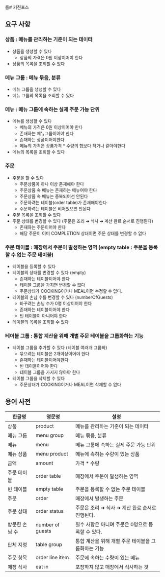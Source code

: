 룹# 키친포스

## 요구 사항
### 상품 : 메뉴를 관리하는 기준이 되는 데이터
- 상품을 생성할 수 있다
  - 상품의 가격은 0원 이상이어야 한다
- 상품의 목록을 조회할 수 있다

### 메뉴 그룹 : 메뉴 묶음, 분류
- 메뉴 그룹을 생성할 수 있다
- 메뉴 그룹의 목록을 조회할 수 있다

### 메뉴 : 메뉴 그룹에 속하는 실제 주문 가능 단위
- 메뉴를 생성할 수 있다
  - 메뉴의 가격은 0원 이상이어야 한다
  - 존재하는 메뉴그룹이어야 한다
  - 존재하는 상품이어야한다.
  - 메뉴의 가격은 상품가격 * 수량의 합보다 작거나 같아야한다
- 메뉴의 목록을 조회할 수 있다

### 주문 
- 주문을 할 수 있다
  - 주문상품이 하나 이상 존재해야 한다
  - 주문상품 속 메뉴는 존재하는 메뉴여야 한다
  - 주문상품 속 메뉴는 중복되어선 안된다
  - 주문하려는 테이블(order table)가 존재해야한다
  - 주문하려는 테이블은 비어있으면 안된다
- 주문 목록을 조회할 수 있다
- 주문 상태를 변경할 수 있다 (주문은 조리 ➜ 식사 ➜ 계산 완료 순서로 진행된다)
  - 존재하는 주문이어야 한다
  - 해당 주문이 이미 COMPLETION 상태이면 주문 상태를 변경할 수 없다

### 주문 테이블 : 매장에서 주문이 발생하는 영역 (empty table : 주문을 등록할 수 없는 주문 테이블)
- 테이블을 등록할 수 있다
- 테이블의 상태를 변경할 수 있다 (empty)
  - 존재하는 테이블이어야 한다
  - 테이블 그룹을 가지면 변경할 수 없다
  - 주문상태가 COOKING이거나 MEAL이면 수정할 수 없다.
- 테이블의 손님 수를 변경할 수 있다 (numberOfGuests)
  - 바꾸려는 손님 수가 0명 이상이어야 한다
  - 존재하는 테이블이어야 한다
  - 빈 테이블이 아니어야 한다
- 테이블의 목록을 조회할 수 있다

### 테이블 그룹 : 통합 계산을 위해 개별 주문 테이블을 그룹화하는 기능
- 테이블 그룹을 추가할 수 있다 (테이블 여러개 그룹화)
  - 묶으려는 테이블은 2개이상이어야 한다
  - 존재하는 테이블이어야한다
  - 빈 테이블이어야 한다
  - 테이블 그룹을 가지지 않아야 한다
- 테이블 그룹을 삭제할 수 있다
  - 주문상태가 COOKING이거나 MEAL이면 삭제할 수 없다

## 용어 사전

| 한글명 | 영문명 | 설명 |
| --- | --- | --- |
| 상품 | product | 메뉴를 관리하는 기준이 되는 데이터 |
| 메뉴 그룹 | menu group | 메뉴 묶음, 분류 |
| 메뉴 | menu | 메뉴 그룹에 속하는 실제 주문 가능 단위 |
| 메뉴 상품 | menu product | 메뉴에 속하는 수량이 있는 상품 |
| 금액 | amount | 가격 * 수량 |
| 주문 테이블 | order table | 매장에서 주문이 발생하는 영역 |
| 빈 테이블 | empty table | 주문을 등록할 수 없는 주문 테이블 |
| 주문 | order | 매장에서 발생하는 주문 |
| 주문 상태 | order status | 주문은 조리 ➜ 식사 ➜ 계산 완료 순서로 진행된다. |
| 방문한 손님 수 | number of guests | 필수 사항은 아니며 주문은 0명으로 등록할 수 있다. |
| 단체 지정 | table group | 통합 계산을 위해 개별 주문 테이블을 그룹화하는 기능 |
| 주문 항목 | order line item | 주문에 속하는 수량이 있는 메뉴 |
| 매장 식사 | eat in | 포장하지 않고 매장에서 식사하는 것 |

